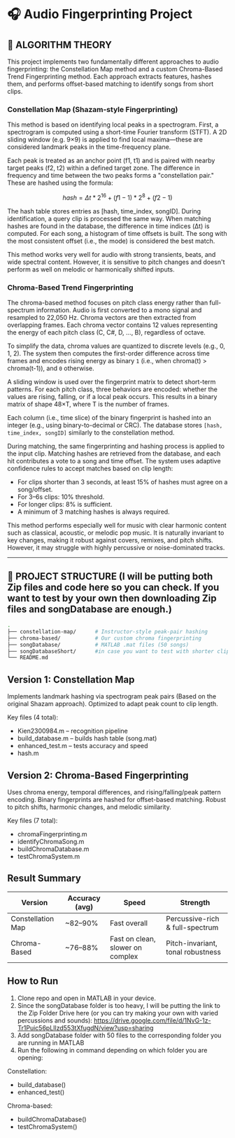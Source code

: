# 🎧 Audio Fingerprinting Project
## 🧠 ALGORITHM THEORY
This project implements two fundamentally different approaches to audio fingerprinting: the Constellation Map method and a custom Chroma-Based Trend Fingerprinting method. Each approach extracts features, hashes them, and performs offset-based matching to identify songs from short clips.

### Constellation Map (Shazam-style Fingerprinting)
This method is based on identifying local peaks in a spectrogram. First, a spectrogram is computed using a short-time Fourier transform (STFT). A 2D sliding window (e.g. 9×9) is applied to find local maxima—these are considered landmark peaks in the time-frequency plane.

Each peak is treated as an anchor point (f1, t1) and is paired with nearby target peaks (f2, t2) within a defined target zone. The difference in frequency and time between the two peaks forms a "constellation pair." These are hashed using the formula:
```math
hash = Δt * 2^16 + (f1 - 1) * 2^8 + (f2 - 1)
```
The hash table stores entries as [hash, time_index, songID]. During identification, a query clip is processed the same way. When matching hashes are found in the database, the difference in time indices (Δt) is computed. For each song, a histogram of time offsets is built. The song with the most consistent offset (i.e., the mode) is considered the best match.

This method works very well for audio with strong transients, beats, and wide spectral content. However, it is sensitive to pitch changes and doesn't perform as well on melodic or harmonically shifted inputs.

### Chroma-Based Trend Fingerprinting
The chroma-based method focuses on pitch class energy rather than full-spectrum information. Audio is first converted to a mono signal and resampled to 22,050 Hz. Chroma vectors are then extracted from overlapping frames. Each chroma vector contains 12 values representing the energy of each pitch class (C, C#, D, ..., B), regardless of octave.

To simplify the data, chroma values are quantized to discrete levels (e.g., 0, 1, 2). The system then computes the first-order difference across time frames and encodes rising energy as binary ```1``` (i.e., when chroma(t) > chroma(t-1)), and ```0``` otherwise.

A sliding window is used over the fingerprint matrix to detect short-term patterns. For each pitch class, three behaviors are encoded: whether the values are rising, falling, or if a local peak occurs. This results in a binary matrix of shape 48×T, where T is the number of frames.

Each column (i.e., time slice) of the binary fingerprint is hashed into an integer (e.g., using binary-to-decimal or CRC). The database stores ```[hash, time_index, songID]``` similarly to the constellation method.

During matching, the same fingerprinting and hashing process is applied to the input clip. Matching hashes are retrieved from the database, and each hit contributes a vote to a song and time offset. The system uses adaptive confidence rules to accept matches based on clip length:

- For clips shorter than 3 seconds, at least 15% of hashes must agree on a song/offset.
- For 3–6s clips: 10% threshold.
- For longer clips: 8% is sufficient.
- A minimum of 3 matching hashes is always required.

This method performs especially well for music with clear harmonic content such as classical, acoustic, or melodic pop music. It is naturally invariant to key changes, making it robust against covers, remixes, and pitch shifts. However, it may struggle with highly percussive or noise-dominated tracks.

---

## 📁 PROJECT STRUCTURE (I will be putting both Zip files and code here so you can check. If you want to test by your own then downloading Zip files and songDatabase are enough.)

```bash
.
├── constellation-map/      # Instructor-style peak-pair hashing
├── chroma-based/           # Our custom chroma fingerprinting
├── songDatabase/           # MATLAB .mat files (50 songs)
├── songDatabaseShort/      #in case you want to test with shorter clips
└── README.md
```
## Version 1: Constellation Map
Implements landmark hashing via spectrogram peak pairs (Based on the original Shazam approach). Optimized to adapt peak count to clip length.

Key files (4 total):
- Kien2300984.m – recognition pipeline
- build_database.m – builds hash table (song.mat)
- enhanced_test.m – tests accuracy and speed
- hash.m

## Version 2: Chroma-Based Fingerprinting
Uses chroma energy, temporal differences, and rising/falling/peak pattern encoding. Binary fingerprints are hashed for offset-based matching. Robust to pitch shifts, harmonic changes, and melodic similarity.

Key files (7 total):
- chromaFingerprinting.m
- identifyChromaSong.m
- buildChromaDatabase.m
- testChromaSystem.m

## Result Summary
| Version           | Accuracy (avg) | Speed                            | Strength                          |
| ----------------- | -------------- | -------------------------------- | --------------------------------- |
| Constellation Map | \~82–90%       | Fast overall                     | Percussive-rich & full-spectrum   |
| Chroma-Based      | \~76–88%       | Fast on clean, slower on complex | Pitch-invariant, tonal robustness |

## How to Run
1. Clone repo and open in MATLAB in your device.
2. Since the songDatabase folder is too heavy, I will be putting the link to the Zip Folder Drive here (or you can try making your own with varied percussions and sounds):  https://drive.google.com/file/d/1NvG-1z-Tr1Puic56pLIlzd553tXfugdN/view?usp=sharing
3. Add songDatabase folder with 50 files to the corresponding folder you are running in MATLAB
4. Run the following in command depending on which folder you are opening:

Constellation:
- build_database()
- enhanced_test()

Chroma-based:
- buildChromaDatabase()
- testChromaSystem()
